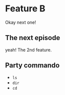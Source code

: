 # Feature B

Okay next one!

## The next episode

yeah!
The 2nd feature.

## Party commando

- `ls`
- `dir`
- `cd`
